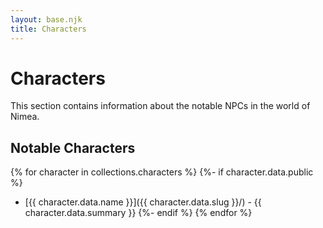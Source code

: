 ```yaml
---
layout: base.njk
title: Characters
---
```


# Characters

This section contains information about the notable NPCs in the world of Nimea.

## Notable Characters

{% for character in collections.characters %}
{%- if character.data.public %}
- [{{ character.data.name }}]({{ character.data.slug }}/) - {{ character.data.summary }}
{%- endif %}
{% endfor %}
